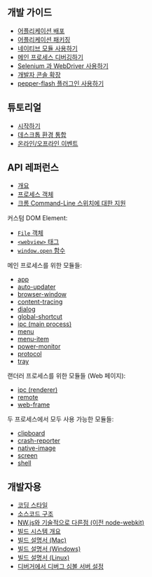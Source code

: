 ﻿## 개발 가이드

* [어플리케이션 배포](tutorial/application-distribution-ko.md)
* [어플리케이션 패키징](tutorial/application-packaging-ko.md)
* [네이티브 모듈 사용하기](tutorial/using-native-node-modules-ko.md)
* [메인 프로세스 디버깅하기](tutorial/debugging-main-process-ko.md)
* [Selenium 과 WebDriver 사용하기](tutorial/using-selenium-and-webdriver-ko.md)
* [개발자 콘솔 확장](tutorial/devtools-extension-ko.md)
* [pepper-flash 플러그인 사용하기](tutorial/using-pepper-flash-plugin-ko.md)

## 튜토리얼

* [시작하기](tutorial/quick-start-ko.md)
* [데스크톱 환경 통합](tutorial/desktop-environment-integration-ko.md)
* [온라인/오프라인 이벤트](tutorial/online-offline-events-ko.md)

## API 레퍼런스

* [개요](api/synopsis-ko.md)
* [프로세스 객체](api/process-ko.md)
* [크롬 Command-Line 스위치에 대한 지원](api/chrome-command-line-switches-ko.md)

커스텀 DOM Element:

* [`File` 객체](api/file-object-ko.md)
* [`<webview>` 태그](api/web-view-tag-ko.md)
* [`window.open` 함수](api/window-open-ko.md)

메인 프로세스를 위한 모듈들:

* [app](api/app-ko.md)
* [auto-updater](api/auto-updater-ko.md)
* [browser-window](api/browser-window-ko.md)
* [content-tracing](api/content-tracing-ko.md)
* [dialog](api/dialog-ko.md)
* [global-shortcut](api/global-shortcut-ko.md)
* [ipc (main process)](api/ipc-main-process-ko.md)
* [menu](api/menu-ko.md)
* [menu-item](api/menu-item-ko.md)
* [power-monitor](api/power-monitor-ko.md)
* [protocol](api/protocol-ko.md)
* [tray](api/tray-ko.md)

랜더러 프로세스를 위한 모듈들 (Web 페이지):

* [ipc (renderer)](api/ipc-renderer-ko.md)
* [remote](api/remote-ko.md)
* [web-frame](api/web-frame-ko.md)

두 프로세스에서 모두 사용 가능한 모듈들:

* [clipboard](api/clipboard-ko.md)
* [crash-reporter](api/crash-reporter-ko.md)
* [native-image](api/native-image-ko.md)
* [screen](api/screen-ko.md)
* [shell](api/shell-ko.md)

## 개발자용

* [코딩 스타일](development/coding-style-ko.md)
* [소스코드 구조](development/source-code-directory-structure-ko.md)
* [NW.js와 기술적으로 다른점 (이전 node-webkit)](development/atom-shell-vs-node-webkit-ko.md)
* [빌드 시스템 개요](development/build-system-overview-ko.md)
* [빌드 설명서 (Mac)](development/build-instructions-mac-ko.md)
* [빌드 설명서 (Windows)](development/build-instructions-windows-ko.md)
* [빌드 설명서 (Linux)](development/build-instructions-linux-ko.md)
* [디버거에서 디버그 심볼 서버 설정](development/setting-up-symbol-server-ko.md)
